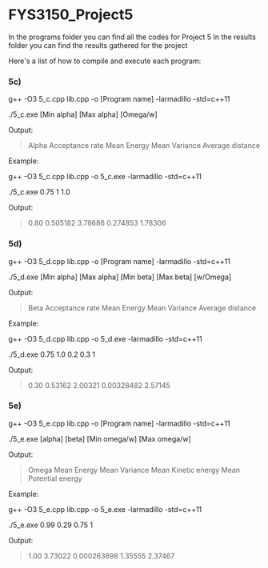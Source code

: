 # FYS3150_Project5

In the programs folder you can find all the codes for Project 5
In the results folder you can find the results gathered for the project


Here's a list of how to compile and execute each program:

### 5c)

g++ -O3 5_c.cpp lib.cpp -o [Program name] -larmadillo -std=c++11

./5_c.exe  [Min alpha] [Max alpha] [Omega/w]

Output:

> Alpha 	 Acceptance rate	 Mean Energy	 Mean Variance	 Average distance

Example:

g++ -O3 5_c.cpp lib.cpp -o 5_c.exe -larmadillo -std=c++11

./5_c.exe 0.75 1 1.0

Output:

> 0.80 	0.505182 3.78686 0.274853 1.78306



### 5d) 

g++ -O3 5_d.cpp lib.cpp -o [Program name] -larmadillo -std=c++11

./5_d.exe [Min alpha] [Max alpha] [Min beta] [Max beta] [w/Omega]

Output:

> Beta 	 Acceptance rate	 Mean Energy	 Mean Variance	 Average distance

Example:

g++ -O3 5_d.cpp lib.cpp -o 5_d.exe -larmadillo -std=c++11

./5_d.exe 0.75 1.0 0.2 0.3 1

Output:

> 0.30  0.53162 2.00321 0.00328482 2.57145



### 5e)

g++ -O3 5_e.cpp lib.cpp -o [Program name] -larmadillo -std=c++11

./5_e.exe [alpha] [beta] [Min omega/w] [Max omega/w]

Output:

> Omega	 	Mean Energy	 	Mean Variance 	Mean Kinetic energy 	Mean Potential energy

Example:

g++ -O3 5_e.cpp lib.cpp -o 5_e.exe -larmadillo -std=c++11 

./5_e.exe 0.99 0.29 0.75 1

Output:

> 1.00  3.73022 0.000263698 1.35555 2.37467